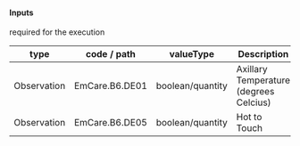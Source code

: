 #### Inputs

required for the execution

| type | code / path | valueType | Description |
|---|---|---|---|
| Observation | EmCare.B6.DE01 | boolean/quantity | Axillary Temperature (degrees Celcius) |
| Observation | EmCare.B6.DE05 | boolean/quantity | Hot to Touch |

